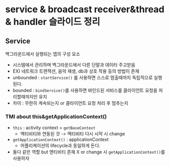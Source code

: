 # service & broadcast receiver&thread & handler 슬라이드 정리
## Service
백그라운드에서 실행되는 앱의 구성 요소
- 시스템에서 관리하며 백그라운드에서 다른 단말과 데이터 주고받음
- EX) 네트워크 트랜잭션, 음악 재생, db과 상호 작용 등의 방법이 존재
- unbounded : `startService()` 를 사용하면 스스로 멈출때까지 독립적으로 실행된다.
- bounded : `bindService()`를 사용하면 바인드된 서비스를 클라이언트 요청을 처리할때까지만 유지
- 차이 : 무한히 계속되는지 or 클라이언트 요청 처리 후 멈추는지
### TMI about this&getApplicationContext()
- `this` : activity context = `getBaseContext`
    - 액티비티와 연동된 것 -> 액티비티 다시 시작 시 change
- `getApplicationContext()` : applicationContext
    - 어플리케이션의 lifecycle과 동일하게 돈다.
- 둘다 같은 역할 but 앤티비티 존재 X or change 시 `getApplicationContext()`를 사용하자

